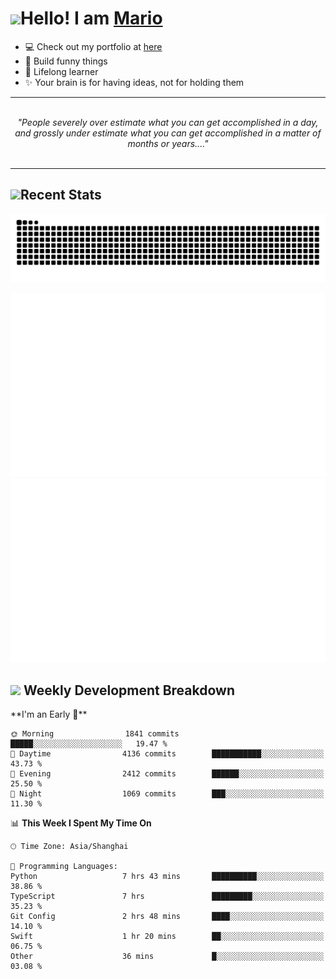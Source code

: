 <h1><a href = "#"><img src="https://media.giphy.com/media/VgCDAzcKvsR6OM0uWg/giphy.gif" width="50"></a><span>Hello! I am <a href="https://github.com/mario1in">Mario</a></span></h1>

- 💻 Check out my portfolio at [here](https://shixiong.name)
- 🔨 Build funny things
- 🚀 Lifelong learner
- ✨ Your brain is for having ideas, not for holding them

<hr/>
<br/>
<div align="center">
<i>"People severely over estimate what you can get accomplished in a day, and grossly under estimate what you can get accomplished in a matter of months or years...." </i>
</div>
<br/>
<hr/>

<h2 align="left">
  <a href="#"><img src="https://emojis.slackmojis.com/emojis/images/1643514389/3643/cool-doge.gif?1643514389" height="30"></a>Recent Stats
</h2>

<picture>
  <source
    media="(prefers-color-scheme: dark)"
    srcset="https://raw.githubusercontent.com/mario1in/mario1in/output/github-contribution-grid-snake-dark.svg"
  />
  <source
    media="(prefers-color-scheme: light)"
    srcset="https://raw.githubusercontent.com/mario1in/mario1in/output/github-contribution-grid-snake.svg"
  />
  <img
    alt="github contribution grid snake animation"
    src="https://raw.githubusercontent.com/mario1in/mario1in/output/github-contribution-grid-snake.svg"
  />
</picture>

![overview](https://raw.githubusercontent.com/mario1in/mario1in/stats-output/generated/overview.svg)
![languages](https://raw.githubusercontent.com/mario1in/mario1in/stats-output/generated/languages.svg)

<h2 align="left">
  <a href="#"><img src="https://emojis.slackmojis.com/emojis/images/1643514062/184/nyancat_big.gif?1643514062" height="30"></a> Weekly Development Breakdown
</h2>
<!--START_SECTION:waka-->
**I'm an Early 🐤** 

```text
🌞 Morning                1841 commits        █████░░░░░░░░░░░░░░░░░░░░   19.47 % 
🌆 Daytime                4136 commits        ███████████░░░░░░░░░░░░░░   43.73 % 
🌃 Evening                2412 commits        ██████░░░░░░░░░░░░░░░░░░░   25.50 % 
🌙 Night                  1069 commits        ███░░░░░░░░░░░░░░░░░░░░░░   11.30 % 
```


📊 **This Week I Spent My Time On** 

```text
🕑︎ Time Zone: Asia/Shanghai

💬 Programming Languages: 
Python                   7 hrs 43 mins       ██████████░░░░░░░░░░░░░░░   38.86 % 
TypeScript               7 hrs               █████████░░░░░░░░░░░░░░░░   35.23 % 
Git Config               2 hrs 48 mins       ████░░░░░░░░░░░░░░░░░░░░░   14.10 % 
Swift                    1 hr 20 mins        ██░░░░░░░░░░░░░░░░░░░░░░░   06.75 % 
Other                    36 mins             █░░░░░░░░░░░░░░░░░░░░░░░░   03.08 % 
```


<!--END_SECTION:waka-->

